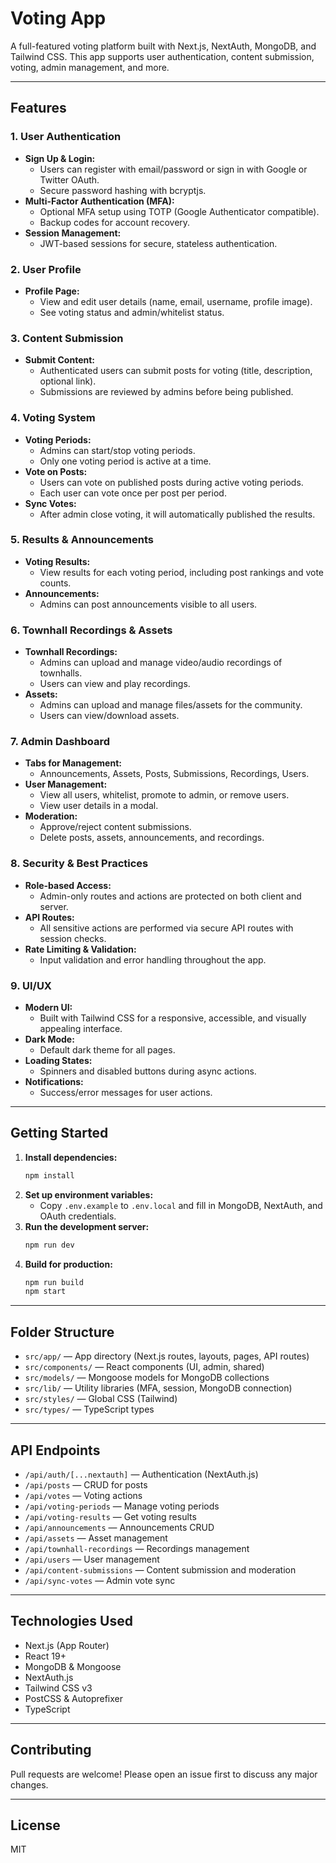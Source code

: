 # Voting App

A full-featured voting platform built with Next.js, NextAuth, MongoDB, and Tailwind CSS. This app supports user authentication, content submission, voting, admin management, and more.

---

## Features

### 1. User Authentication
- **Sign Up & Login:**
  - Users can register with email/password or sign in with Google or Twitter OAuth.
  - Secure password hashing with bcryptjs.
- **Multi-Factor Authentication (MFA):**
  - Optional MFA setup using TOTP (Google Authenticator compatible).
  - Backup codes for account recovery.
- **Session Management:**
  - JWT-based sessions for secure, stateless authentication.

### 2. User Profile
- **Profile Page:**
  - View and edit user details (name, email, username, profile image).
  - See voting status and admin/whitelist status.

### 3. Content Submission
- **Submit Content:**
  - Authenticated users can submit posts for voting (title, description, optional link).
  - Submissions are reviewed by admins before being published.

### 4. Voting System
- **Voting Periods:**
  - Admins can start/stop voting periods.
  - Only one voting period is active at a time.
- **Vote on Posts:**
  - Users can vote on published posts during active voting periods.
  - Each user can vote once per post per period.
- **Sync Votes:**
  - After admin close voting, it will automatically published the results.

### 5. Results & Announcements
- **Voting Results:**
  - View results for each voting period, including post rankings and vote counts.
- **Announcements:**
  - Admins can post announcements visible to all users.

### 6. Townhall Recordings & Assets
- **Townhall Recordings:**
  - Admins can upload and manage video/audio recordings of townhalls.
  - Users can view and play recordings.
- **Assets:**
  - Admins can upload and manage files/assets for the community.
  - Users can view/download assets.

### 7. Admin Dashboard
- **Tabs for Management:**
  - Announcements, Assets, Posts, Submissions, Recordings, Users.
- **User Management:**
  - View all users, whitelist, promote to admin, or remove users.
  - View user details in a modal.
- **Moderation:**
  - Approve/reject content submissions.
  - Delete posts, assets, announcements, and recordings.

### 8. Security & Best Practices
- **Role-based Access:**
  - Admin-only routes and actions are protected on both client and server.
- **API Routes:**
  - All sensitive actions are performed via secure API routes with session checks.
- **Rate Limiting & Validation:**
  - Input validation and error handling throughout the app.

### 9. UI/UX
- **Modern UI:**
  - Built with Tailwind CSS for a responsive, accessible, and visually appealing interface.
- **Dark Mode:**
  - Default dark theme for all pages.
- **Loading States:**
  - Spinners and disabled buttons during async actions.
- **Notifications:**
  - Success/error messages for user actions.

---

## Getting Started

1. **Install dependencies:**
   ```sh
   npm install
   ```
2. **Set up environment variables:**
   - Copy `.env.example` to `.env.local` and fill in MongoDB, NextAuth, and OAuth credentials.
3. **Run the development server:**
   ```sh
   npm run dev
   ```
4. **Build for production:**
   ```sh
   npm run build
   npm start
   ```

---

## Folder Structure

- `src/app/` — App directory (Next.js routes, layouts, pages, API routes)
- `src/components/` — React components (UI, admin, shared)
- `src/models/` — Mongoose models for MongoDB collections
- `src/lib/` — Utility libraries (MFA, session, MongoDB connection)
- `src/styles/` — Global CSS (Tailwind)
- `src/types/` — TypeScript types

---

## API Endpoints

- `/api/auth/[...nextauth]` — Authentication (NextAuth.js)
- `/api/posts` — CRUD for posts
- `/api/votes` — Voting actions
- `/api/voting-periods` — Manage voting periods
- `/api/voting-results` — Get voting results
- `/api/announcements` — Announcements CRUD
- `/api/assets` — Asset management
- `/api/townhall-recordings` — Recordings management
- `/api/users` — User management
- `/api/content-submissions` — Content submission and moderation
- `/api/sync-votes` — Admin vote sync

---

## Technologies Used
- Next.js (App Router)
- React 19+
- MongoDB & Mongoose
- NextAuth.js
- Tailwind CSS v3
- PostCSS & Autoprefixer
- TypeScript

---

## Contributing
Pull requests are welcome! Please open an issue first to discuss any major changes.

---

## License
MIT
